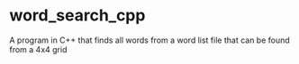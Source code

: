# word_search_cpp
A program in C++ that finds all words from a word list file that can be found from a 4x4 grid
